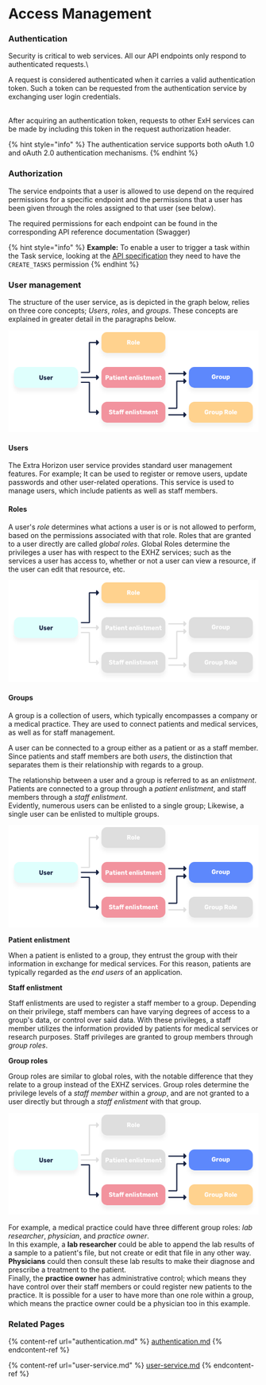 # Access Management

### Authentication

Security is critical to web services. All our API endpoints only respond to authenticated requests.\


A request is considered authenticated when it carries a valid authentication token. Such a token can be requested from the authentication service by exchanging user login credentials.

\
After acquiring an authentication token, requests to other ExH services can be made by including this token in the request authorization header.

{% hint style="info" %}
The authentication service supports both oAuth 1.0 and oAuth 2.0 authentication mechanisms.
{% endhint %}

### Authorization

The service endpoints that a user is allowed to use depend on the required permissions for a specific endpoint and the permissions that a user has been given through the roles assigned to that user (see below).

The required permissions for each endpoint can be found in the corresponding API reference documentation (Swagger)

{% hint style="info" %}
**Example:** To enable a user to trigger a task within the Task service, looking at the [API specification](https://developers.extrahorizon.io/swagger-ui/?url=https://developers.extrahorizon.io/services/tasks-service/1.0.4/openapi.yaml#/Tasks/post\_) they need to have the `CREATE_TASKS` permission&#x20;
{% endhint %}

### User management

The structure of the user service, as is depicted in the graph below, relies on three core concepts; _Users_, _roles_, and _groups_. These concepts are explained in greater detail in the paragraphs below.

![](<../../.gitbook/assets/Access Management - Overview scheme.png>)

#### Users

The Extra Horizon user service provides standard user management features. For example; It can be used to register or remove users, update passwords and other user-related operations. This service is used to manage users, which include patients as well as staff members.

#### Roles

A user's _role_ determines what actions a user is or is not allowed to perform, based on the permissions associated with that role. Roles that are granted to a user directly are called _global roles_. Global Roles determine the privileges a user has with respect to the EXHZ services; such as the services a user has access to, whether or not a user can view a resource, if the user can edit that resource, etc.

![](<../../.gitbook/assets/Access Management - Roles scheme.png>)

#### Groups

A group is a collection of users, which typically encompasses a company or a medical practice. They are used to connect patients and medical services, as well as for staff management.

A user can be connected to a group either as a patient or as a staff member. Since patients and staff members are both _users_, the distinction that separates them is their relationship with regards to a group.

The relationship between a user and a group is referred to as an _enlistment_. Patients are connected to a group through a _patient enlistment_, and staff members through a _staff enlistment_.\
Evidently, numerous users can be enlisted to a single group; Likewise, a single user can be enlisted to multiple groups.

![](<../../.gitbook/assets/Access Management - Groups scheme.png>)

**Patient enlistment**

When a patient is enlisted to a group, they entrust the group with their information in exchange for medical services. For this reason, patients are typically regarded as the _end users_ of an application.

**Staff enlistment**

Staff enlistments are used to register a staff member to a group. Depending on their privilege, staff members can have varying degrees of access to a group's data, or control over said data. With these privileges, a staff member utilizes the information provided by patients for medical services or research purposes. Staff privileges are granted to group members through _group roles_.

**Group roles**

Group roles are similar to global roles, with the notable difference that they relate to a group instead of the EXHZ services. Group roles determine the privilege levels of a _staff member_ within a _group_, and are not granted to a user directly but through a _staff enlistment_ with that group.

![](<../../.gitbook/assets/Access Management - Group Roles scheme (1).png>)

For example, a medical practice could have three different group roles: _lab researcher_, _physician_, and _practice owner_.\
In this example, a **lab researcher** could be able to append the lab results of a sample to a patient's file, but not create or edit that file in any other way.\
**Physicians** could then consult these lab results to make their diagnose and prescribe a treatment to the patient.\
Finally, the **practice owner** has administrative control; which means they have control over their staff members or could register new patients to the practice. It is possible for a user to have more than one role within a group, which means the practice owner could be a physician too in this example.

### Related Pages

{% content-ref url="authentication.md" %}
[authentication.md](authentication.md)
{% endcontent-ref %}

{% content-ref url="user-service.md" %}
[user-service.md](user-service.md)
{% endcontent-ref %}

